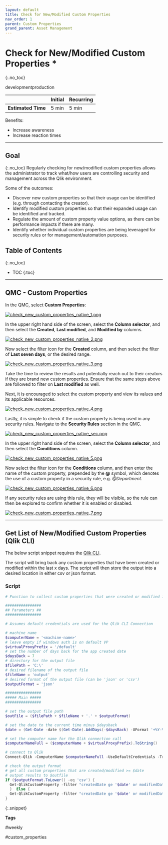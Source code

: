 ```yaml
---
layout: default
title: Check for New/Modified Custom Properties
nav_order: 1
parent: Custom Properties
grand_parent: Asset Management
---
```


# Check for New/Modified Custom Properties <i class="fas fa-file-code fa-xs" title="API | Script Optional"></i>*
{:.no_toc}

<span class="label dev">development</span><span class="label prod">production</span>

|                                  		                      | Initial   | Recurring  |
|-----------------------------------------------------------|-----------|------------|
| <i class="far fa-clock fa-sm"></i> **Estimated Time**     | 5 min     | 5 min      |

Benefits:

  - Increase awareness
  - Increase reaction times
  
-------------------------

## Goal
{:.no_toc}
Regularly checking for new/modified custom properties allows the administrator to track what/how users are controlling security and management across the Qlik environment.

Some of the outcomes:
  - Discover new custom properties so that their usage can be identified (e.g. through contacting the creator).
  - Identify modified custom properties so that their expanded usage can be identified and tracked.
  - Regulate the amount of custom property value options, as there can be performance impacts if there are many.
  - Identify whether individual custom properties are being leveraged for security rules or for management/automation purposes.

## Table of Contents
{:.no_toc}

* TOC
{:toc}
-------------------------

## QMC - Custom Properties

In the QMC, select **Custom Properties**:

[![check_new_custom_properties_native_1.png](images/check_new_custom_properties_native_1.png)](https://raw.githubusercontent.com/eapowertools/qs-admin-playbook/master/docs/asset_management/custom_properties/images/check_new_custom_properties_native_1.png)

In the upper right hand side of the screen, select the **Column selector**, and then select the **Created**, **Last modified**, and **Modified by** columns.

[![check_new_custom_properties_native_2.png](images/check_new_custom_properties_native_2.png)](https://raw.githubusercontent.com/eapowertools/qs-admin-playbook/master/docs/asset_management/custom_properties/images/check_new_custom_properties_native_2.png)

Now select the filter icon for the **Created** column, and then select the filter of **Last seven days**, or the desired range.

[![check_new_custom_properties_native_3.png](images/check_new_custom_properties_native_3.png)](https://raw.githubusercontent.com/eapowertools/qs-admin-playbook/master/docs/asset_management/custom_properties/images/check_new_custom_properties_native_3.png)

Take the time to review the results and potentially reach out to their creators if they are brand new custom properties. Ensure that the same steps above are followed to filter on **Last modified** as well.

Next, it is encouraged to select the custom property and view its values and its applicable resources.

[![check_new_custom_properties_native_4.png](images/check_new_custom_properties_native_4.png)](https://raw.githubusercontent.com/eapowertools/qs-admin-playbook/master/docs/asset_management/custom_properties/images/check_new_custom_properties_native_4.png)

Lastly, it is simple to check if the custom property is being used in any security rules. Navigate to the **Security Rules** section in the QMC.

[![check_new_custom_properties_native_sec.png](images/check_new_custom_properties_native_sec.png)](https://raw.githubusercontent.com/eapowertools/qs-admin-playbook/master/docs/asset_management/custom_properties/images/check_new_custom_properties_native_sec.png)

In the upper right hand side of the screen, select the **Column selector**, and then select the **Conditions** column.

[![check_new_custom_properties_native_5.png](images/check_new_custom_properties_native_5.png)](https://raw.githubusercontent.com/eapowertools/qs-admin-playbook/master/docs/asset_management/custom_properties/images/check_new_custom_properties_native_5.png)

Now select the filter icon for the **Conditions** column, and then enter the name of the custom property, prepended by the **@** symbol, which denotes the use of a custom property in a security rule, e.g. _@Department_.

[![check_new_custom_properties_native_6.png](images/check_new_custom_properties_native_6.png)](https://raw.githubusercontent.com/eapowertools/qs-admin-playbook/master/docs/asset_management/custom_properties/images/check_new_custom_properties_native_6.png)

If any security rules are using this rule, they will be visible, so the rule can then be explored to confirm whether it is enabled or disabled.

[![check_new_custom_properties_native_7.png](images/check_new_custom_properties_native_7.png)](https://raw.githubusercontent.com/eapowertools/qs-admin-playbook/master/docs/asset_management/custom_properties/images/check_new_custom_properties_native_7.png)

-------------------------

## Get List of New/Modified Custom Properties (Qlik CLI) <i class="fas fa-file-code fa-xs" title="API | Requires Script"></i>

The below script snippet requires the [Qlik CLI](../../tooling/qlik_cli.md).

The script will bring back any custom properties that have been created or modified within the last x days. The script will then store the output into a desired location in either csv or json format.

### Script
```powershell
# Function to collect custom properties that were created or modified in the last x days

################
## Parameters ##
################

# Assumes default credentials are used for the Qlik CLI Connection

# machine name
$computerName = '<machine-name>'
# leave empty if windows auth is on default VP
$virtualProxyPrefix = '/default'
# set the number of days back for the app created date
$daysBack = 7
# directory for the output file
$filePath = 'C:\'
# desired filename of the output file
$fileName = 'output'
# desired format of the output file (can be 'json' or 'csv')
$outputFormat = 'json'

################
##### Main #####
################

# set the output file path
$outFile = ($filePath + $fileName + '.' + $outputFormat)

# set the date to the current time minus $daysback
$date = (Get-Date -date $(Get-Date).AddDays(-$daysBack) -UFormat '+%Y-%m-%dT%H:%M:%S.000Z').ToString()

# set the computer name for the Qlik connection call
$computerNameFull = ($computerName + $virtualProxyPrefix).ToString()

# connect to Qlik
Connect-Qlik -ComputerName $computerNameFull -UseDefaultCredentials -TrustAllCerts

# check the output format
# get all custom properties that are created/modified >= $date
# output results to $outfile
If ($outputFormat.ToLower() -eq 'csv') {
  Get-QlikCustomProperty -filter "createdDate ge '$date' or modifiedDate ge '$date'" -full | ConvertTo-Csv -NoTypeInformation | Set-Content $outFile
  }  Else {
  Get-QlikCustomProperty -filter "createdDate ge '$date' or modifiedDate ge '$date'" -full | ConvertTo-Json | Set-Content $outFile
}
```
{:.snippet}

**Tags**

#weekly

#custom_properties

&nbsp;
